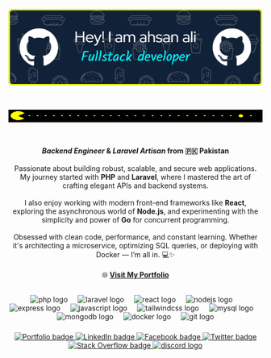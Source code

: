<p align="center">
  <img src="./github-header-image (1).png" alt="Header" />
</p>
</br>
<p align="center" width="100%">
  <img src="./pacman.gif" alt="Pacman" width="100%" height="25px" />
</p>
</br>
<p align="center">
  <b><i>Backend Engineer</i> & <i>Laravel Artisan</i> from 🇵🇰 Pakistan</b><br><br>
  Passionate about building robust, scalable, and secure web applications. My journey started with <b>PHP</b> and <b>Laravel</b>, where I mastered the art of crafting elegant APIs and backend systems.</br>
  </br>
  I also enjoy working with modern front-end frameworks like <b>React</b>, exploring the asynchronous world of <b>Node.js</b>, and experimenting with the simplicity and power of <b>Go</b> for concurrent programming.<br><br>
  Obsessed with clean code, performance, and constant learning. Whether it's architecting a microservice, optimizing SQL queries, or deploying with Docker — I’m all in. 💻✨<br><br>
  🌐 <a href="https://ahsan-ali-sheikh.netlify.app" target="_blank"><b>Visit My Portfolio</b></a>
</p>
</br>

<div align="center">
  <img src="https://skillicons.dev/icons?i=php" height="60" alt="php logo" />
  <img width="12" />
  <img src="https://skillicons.dev/icons?i=laravel" height="60" alt="laravel logo" />
  <img width="12" />
  
  <img src="https://skillicons.dev/icons?i=react" height="60" alt="react logo" />
  <img width="12" />
  
  <img src="https://skillicons.dev/icons?i=nodejs" height="60" alt="nodejs logo" />
  <img width="12" />
  <img src="https://skillicons.dev/icons?i=express" height="60" alt="express logo" />
  <img width="12" />
  <img src="https://skillicons.dev/icons?i=js" height="60" alt="javascript logo" />
  <img width="12" />
  
  <img src="https://skillicons.dev/icons?i=tailwind" height="60" alt="tailwindcss logo" />
  <img width="12" />
  
  <img src="https://skillicons.dev/icons?i=mysql" height="60" alt="mysql logo" />
  <img width="12" />
  <img src="https://skillicons.dev/icons?i=mongodb" height="60" alt="mongodb logo" />
  <img width="12" />
  <img src="https://skillicons.dev/icons?i=docker" height="60" alt="docker logo" />
  <img width="12" />
  <img src="https://skillicons.dev/icons?i=git" height="60" alt="git logo" />
</div>


###

<div align="center">
  <a href="https://ahsan-ali-sheikh.netlify.app/" target="_blank">
    <img src="https://img.shields.io/static/v1?message=Visit%20My%20Portfolio%20Website&logo=googlechrome&label=&color=0F9D58&logoColor=white&style=for-the-badge" height="25" alt="Portfolio badge" />
  </a>
  <a href="https://linkedin.com/in/iahsanalisheikh" target="_blank">
    <img src="https://img.shields.io/static/v1?message=LinkedIn&logo=linkedin&label=&color=0077B5&logoColor=white&style=for-the-badge" height="25" alt="LinkedIn badge" />
  </a>
  <a href="https://www.facebook.com/profile.php?id=100013434874788" target="_blank">
    <img src="https://img.shields.io/static/v1?message=Facebook&logo=facebook&label=&color=1877F2&logoColor=white&style=for-the-badge" height="25" alt="Facebook badge" />
  </a>
  
  <a href="https://twitter.com/sheikhistan0098" target="_blank">
    <img src="https://img.shields.io/static/v1?message=Twitter&logo=twitter&label=&color=1DA1F2&logoColor=white&style=for-the-badge" height="25" alt="Twitter badge" />
  </a>
  <a href="https://stackoverflow.com/users/21085981/sheikh98" target="_blank">
    <img src="https://img.shields.io/static/v1?message=StackOverflow&logo=stackoverflow&label=&color=FE7A16&logoColor=white&style=for-the-badge" height="25" alt="Stack Overflow badge" />
  </a>
 
   <a href="https://discord.com/users/1343810492124106782" target="_blank">
    <img src="https://img.shields.io/static/v1?message=Discord&logo=discord&label=&color=7289DA&logoColor=white&labelColor=&style=for-the-badge" height="25" alt="discord logo"  />
  </a>
</div>


